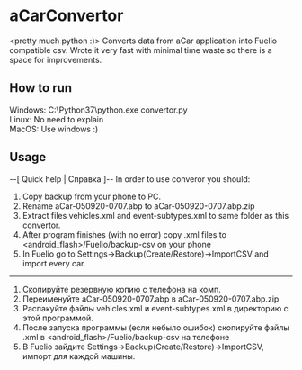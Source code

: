 # aCarConvertor
<pretty much python :)>
Converts data from aCar application into Fuelio compatible csv.
Wrote it very fast with minimal time waste so there is a space for improvements.

## How to run
Windows: C:\Python37\python.exe convertor.py<br>
Linux: No need to explain<br>
MacOS: Use windows :)

## Usage
--[ Quick help | Справка ]--
In order to use converor you should:
 1. Copy backup from your phone to PC. 
 2. Rename aCar-050920-0707.abp to aCar-050920-0707.abp.zip 
 3. Extract files vehicles.xml and event-subtypes.xml to same folder as this convertor. 
 4. After program finishes (with no error) copy <car-name>.xml files to 
    <android_flash>/Fuelio/backup-csv on your phone 
 5. In Fuelio go to Settings->Backup(Create/Restore)->ImportCSV and import every car.
 ------------------------------------------------------------------------------------ 
 1. Скопируйте резервную копию с телефона на комп. 
 2. Переименуйте aCar-050920-0707.abp в aCar-050920-0707.abp.zip 
 3. Распакуйте файлы vehicles.xml и event-subtypes.xml в директорию с этой программой. 
 4. После запуска программы (если небыло ошибок) скопируйте файлы <car-name>.xml 
    в <android_flash>/Fuelio/backup-csv на телефоне 
 5. В Fuelio зайдите Settings->Backup(Create/Restore)->ImportCSV, импорт для каждой машины.


